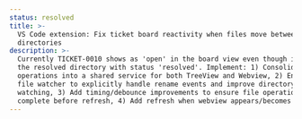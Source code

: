 ```yaml
---
status: resolved
title: >-
  VS Code extension: Fix ticket board reactivity when files move between
  directories
description: >-
  Currently TICKET-0010 shows as 'open' in the board view even though it's in
  the resolved directory with status 'resolved'. Implement: 1) Consolidate file
  operations into a shared service for both TreeView and Webview, 2) Enhance
  file watcher to explicitly handle rename events and improve directory
  watching, 3) Add timing/debounce improvements to ensure file operations
  complete before refresh, 4) Add refresh when webview appears/becomes visible
---
```


